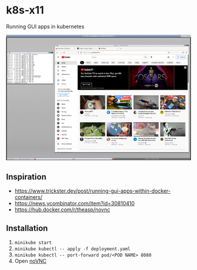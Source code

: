 # k8s-x11

Running GUI apps in kubernetes

![screenshot](screenshot.png)

## Inspiration

- https://www.trickster.dev/post/running-gui-apps-within-docker-containers/
- https://news.ycombinator.com/item?id=30810410
- https://hub.docker.com/r/theasp/novnc

## Installation

1. `minikube start`
1. `minikube kubectl -- apply -f deployment.yaml`
1. `minikube kubectl -- port-forward pod/<POD NAME> 8080`
1. Open [noVNC](http://localhost:8080/vnc_auto.html)
